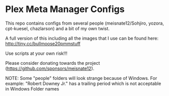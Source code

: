 # Plex Meta Manager Configs

This repo contains configs from several people (meisnate12/Sohjiro, yozora, cpt-kuesel, chazlarson) and a bit of my own twist. 

A full version of this including all the images that I use can be found here: http://tiny.cc/bullmoose20pmmstuff

Use scripts at your own risk!!!

Please consider donating towards the project (https://github.com/sponsors/meisnate12).

NOTE: Some "people" folders will look strange because of Windows. For example: "Robert Downey Jr." has a trailing period which is not acceptable in Windows Folder names